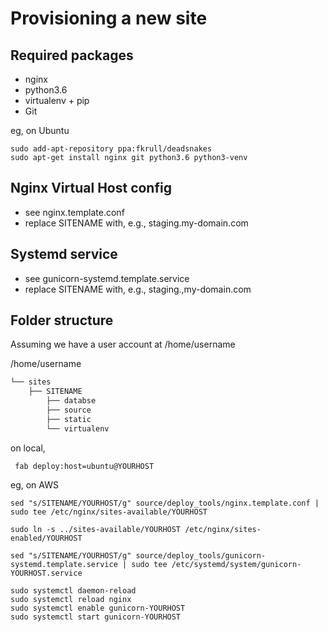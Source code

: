 Provisioning a new site
=======================

## Required packages
* nginx
* python3.6
* virtualenv + pip
* Git

eg, on Ubuntu
    
    sudo add-apt-repository ppa:fkrull/deadsnakes
    sudo apt-get install nginx git python3.6 python3-venv

## Nginx Virtual Host config

* see nginx.template.conf
* replace SITENAME with, e.g., staging.my-domain.com

## Systemd service

* see gunicorn-systemd.template.service
* replace SITENAME with, e.g., staging.,my-domain.com

## Folder structure
Assuming we have a user account at /home/username

/home/username
```bash
└── sites
    ├── SITENAME
        ├── databse
        ├── source
        ├── static
        └── virtualenv
```
on local,

     fab deploy:host=ubuntu@YOURHOST

eg, on AWS

    sed "s/SITENAME/YOURHOST/g" source/deploy_tools/nginx.template.conf | sudo tee /etc/nginx/sites-available/YOURHOST

    sudo ln -s ../sites-available/YOURHOST /etc/nginx/sites-enabled/YOURHOST
    
    sed "s/SITENAME/YOURHOST/g" source/deploy_tools/gunicorn-systemd.template.service | sudo tee /etc/systemd/system/gunicorn-YOURHOST.service
    
    sudo systemctl daemon-reload 
    sudo systemctl reload nginx
    sudo systemctl enable gunicorn-YOURHOST
    sudo systemctl start gunicorn-YOURHOST
